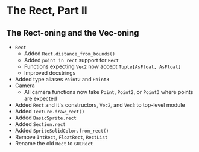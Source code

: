 # The Rect, Part II
## The Rect-oning and the Vec-oning

- `Rect`
    - Added `Rect.distance_from_bounds()`
    - Added `point in rect` support for `Rect`
    - Functions expecting `Vec2` now accept `Tuple[AsFloat, AsFloat]`
    - Improved docstrings
- Added type aliases `Point2` and `Point3`
- Camera
    - All camera functions now take `Point`, `Point2`, or `Point3` where points are expected
- Added `Rect` and it's constructors, `Vec2`, and `Vec3` to top-level module
- Added `Texture.draw_rect()`
- Added `BasicSprite.rect`
- Added `Section.rect`
- Added `SpriteSolidColor.from_rect()`
- Remove `IntRect`, `FloatRect`, `RectList`
- Rename the old `Rect` to `GUIRect`
